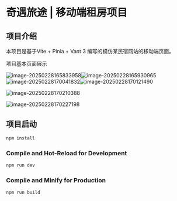 # 奇遇旅途 | 移动端租房项目

## 项目介绍

本项目是基于Vite + Pinia + Vant 3 编写的模仿某民宿网站的移动端页面。

项目基本页面展示

![image-20250228165833958](https://raw.githubusercontent.com/ZIQI-a/pic-repository/main/markdown/image-20250228165833958.png)![image-20250228165930965](https://raw.githubusercontent.com/ZIQI-a/pic-repository/main/markdown/image-20250228165930965.png)![image-20250228170041832](https://raw.githubusercontent.com/ZIQI-a/pic-repository/main/markdown/image-20250228170041832.png)![image-20250228170121490](https://raw.githubusercontent.com/ZIQI-a/pic-repository/main/markdown/image-20250228170121490.png)

![image-20250228170210388](https://raw.githubusercontent.com/ZIQI-a/pic-repository/main/markdown/image-20250228170210388.png)

![image-20250228170227198](https://raw.githubusercontent.com/ZIQI-a/pic-repository/main/markdown/image-20250228170227198.png)

## 项目启动

```sh
npm install
```

### Compile and Hot-Reload for Development

```sh
npm run dev
```

### Compile and Minify for Production

```sh
npm run build
```
